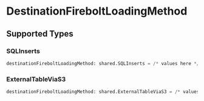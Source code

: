 # DestinationFireboltLoadingMethod


## Supported Types

### SQLInserts

```python
destinationFireboltLoadingMethod: shared.SQLInserts = /* values here */
```

### ExternalTableViaS3

```python
destinationFireboltLoadingMethod: shared.ExternalTableViaS3 = /* values here */
```

